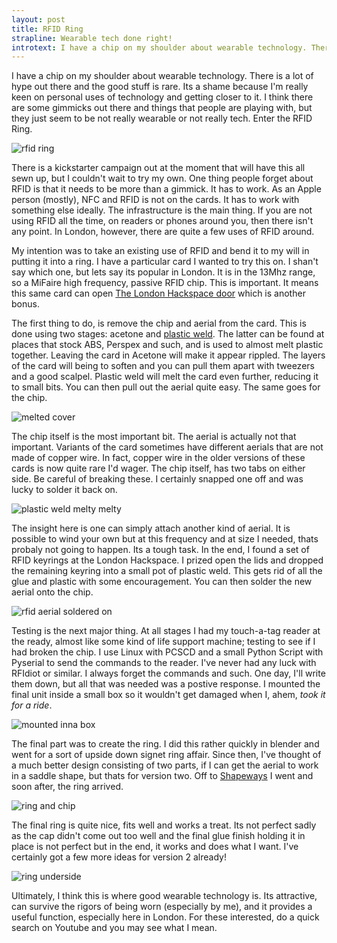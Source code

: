 ```yaml
---
layout: post
title: RFID Ring
strapline: Wearable tech done right!
introtext: I have a chip on my shoulder about wearable technology. There is a lot of hype out there and the good stuff is rare. Its a shame because I'm really keen on personal uses of technology and getting closer to it. I think there are some gimmicks out there and things that people are playing with, but they just seem to be not really wearable or not really tech. Enter the RFID Ring.
---
```


I have a chip on my shoulder about wearable technology. There is a lot of hype out there and the good stuff is rare. Its a shame because I'm really keen on personal uses of technology and getting closer to it. I think there are some gimmicks out there and things that people are playing with, but they just seem to be not really wearable or not really tech. Enter the RFID Ring.

![rfid ring](http://farm3.staticflickr.com/2871/11131493934_ce1d661df8.jpg)

There is a kickstarter campaign out at the moment that will have this all sewn up, but I couldn't wait to try my own. One thing people forget about RFID is that it needs to be more than a gimmick. It has to work. As an Apple person (mostly), NFC and RFID is not on the cards. It has to work with something else ideally. The infrastructure is the main thing. If you are not using RFID all the time, on readers or phones around you, then there isn't any point. In London, however, there are quite a few uses of RFID around.

My intention was to take an existing use of RFID and bend it to my will in putting it into a ring. I have a particular card I wanted to try this on. I shan't say which one, but lets say its popular in London. It is in the 13Mhz range, so a MiFaire high frequency, passive RFID chip. This is important. It means this same card can open [The London Hackspace door](http://london.hackspace.org.uk) which is another bonus.

The first thing to do, is remove the chip and aerial from the card. This is done using two stages: acetone and [plastic weld](http://en.wikipedia.org/wiki/Plastic_welding#Solvent_welding). The latter can be found at places that stock ABS, Perspex and such, and is used to almost melt plastic together. Leaving the card in Acetone will make it appear rippled. The layers of the card will being to soften and you can pull them apart with tweezers and a good scalpel. Plastic weld will melt the card even further, reducing it to small bits. You can then pull out the aerial quite easy. The same goes for the chip. 

![melted cover](http://farm8.staticflickr.com/7322/11131768673_1e1725e0bd.jpg)

The chip itself is the most important bit. The aerial is actually not that important. Variants of the card sometimes have different aerials that are not made of copper wire. In fact, copper wire in the older versions of these cards is now quite rare I'd wager. The chip itself, has two tabs on either side. Be careful of breaking these. I certainly snapped one off and was lucky to solder it back on.

![plastic weld melty melty](http://farm3.staticflickr.com/2831/11131774923_02e0a80a6e.jpg)

The insight here is one can simply attach another kind of aerial. It is possible to wind your own but at this frequency and at size I needed, thats probaly not going to happen. Its a tough task. In the end, I found a set of RFID keyrings at the London Hackspace. I prized open the lids and dropped the remaining keyring into a small pot of plastic weld. This gets rid of all the glue and plastic with some encouragement. You can then solder the new aerial onto the chip.

![rfid aerial soldered on](http://farm4.staticflickr.com/3685/11131670604_de2a33b6b3.jpg)

Testing is the next major thing. At all stages I had my touch-a-tag reader at the ready, almost like some kind of life support machine; testing to see if I had broken the chip. I use Linux with PCSCD and a small Python Script with Pyserial to send the commands to the reader. I've never had any luck with RFIdiot or similar. I always forget the commands and such. One day, I'll write them down, but all that was needed was a postive response. I mounted the final unit inside a small box so it wouldn't get damaged when I, ahem, *took it for a ride*.

![mounted inna box](http://farm3.staticflickr.com/2851/11131607015_e37a1c3368.jpg)

The final part was to create the ring. I did this rather quickly in blender and went for a sort of upside down signet ring affair. Since then, I've thought of a much better design consisting of two parts, if I can get the aerial to work in a saddle shape, but thats for version two. Off to [Shapeways](http://www.shapeways.com) I went and soon after, the ring arrived.

![ring and chip](http://farm4.staticflickr.com/3829/11131612225_47e00d59a7.jpg)

The final ring is quite nice, fits well and works a treat. Its not perfect sadly as the cap didn't come out too well and the final glue finish holding it in place is not perfect but in the end, it works and does what I want. I've certainly got a few more ideas for version 2 already!

![ring underside](http://farm6.staticflickr.com/5526/11131486695_a17ec17277.jpg)

Ultimately, I think this is where good wearable technology is. Its attractive, can survive the rigors of being worn (especially by me), and it provides a useful function, especially here in London. For these interested, do a quick search on Youtube and you may see what I mean.



